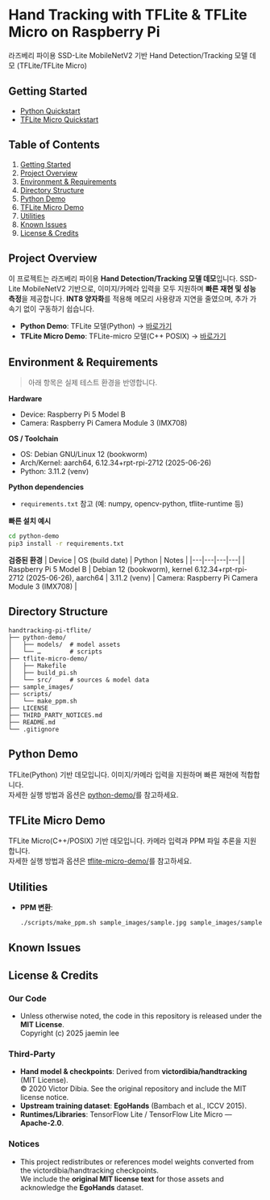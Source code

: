 # Hand Tracking with TFLite & TFLite Micro on Raspberry Pi

라즈베리 파이용 SSD-Lite MobileNetV2 기반 Hand Detection/Tracking 모델 데모 (TFLite/TFLite Micro)

## Getting Started

- [Python Quickstart](python-demo/)
- [TFLite Micro Quickstart](tflite-micro-demo/)

## Table of Contents

1. [Getting Started](#getting-started)
2. [Project Overview](#project-overview)
3. [Environment & Requirements](#environment--requirements)
4. [Directory Structure](#directory-structure)
5. [Python Demo](#python-demo)
6. [TFLite Micro Demo](#tflite-micro-demo)
7. [Utilities](#utilities)
8. [Known Issues](#known-issues)
9. [License & Credits](#license--credits)

## Project Overview

이 프로젝트는 라즈베리 파이용 **Hand Detection/Tracking 모델 데모**입니다. SSD-Lite MobileNetV2 기반으로, 이미지/카메라 입력을 모두 지원하며 **빠른 재현 및 성능 측정**을 제공합니다. **INT8 양자화**를 적용해 메모리 사용량과 지연을 줄였으며, 추가 가속기 없이 구동하기 쉽습니다.

- **Python Demo**: TFLite 모델(Python) → [바로가기](python-demo/)
- **TFLite Micro Demo**: TFLite-micro 모델(C++ POSIX) → [바로가기](tflite-micro-demo/)

## Environment & Requirements

> 아래 항목은 실제 테스트 환경을 반영합니다.

**Hardware**

- Device: Raspberry Pi 5 Model B
- Camera: Raspberry Pi Camera Module 3 (IMX708)

**OS / Toolchain**

- OS: Debian GNU/Linux 12 (bookworm)
- Arch/Kernel: aarch64, 6.12.34+rpt-rpi-2712 (2025-06-26)
- Python: 3.11.2 (venv)

**Python dependencies**

- `requirements.txt` 참고 (예: numpy, opencv-python, tflite-runtime 등)

**빠른 설치 예시**

```bash
cd python-demo
pip3 install -r requirements.txt
```

**검증된 환경**
| Device | OS (build date) | Python | Notes |
|---|---|---|---|
| Raspberry Pi 5 Model B | Debian 12 (bookworm), kernel 6.12.34+rpt-rpi-2712 (2025-06-26), aarch64 | 3.11.2 (venv) | Camera: Raspberry Pi Camera Module 3 (IMX708) |

## Directory Structure

```
handtracking-pi-tflite/
├── python-demo/
│   ├── models/  # model assets
│   └── …        # scripts
├── tflite-micro-demo/
│   ├── Makefile
│   ├── build_pi.sh
│   └── src/     # sources & model data
├── sample_images/
├── scripts/
│   └── make_ppm.sh
├── LICENSE
├── THIRD_PARTY_NOTICES.md
├── README.md
└── .gitignore
```

## Python Demo

TFLite(Python) 기반 데모입니다. 이미지/카메라 입력을 지원하며 빠른 재현에 적합합니다.  
자세한 실행 방법과 옵션은 [python-demo/](python-demo/)를 참고하세요.

## TFLite Micro Demo

TFLite Micro(C++/POSIX) 기반 데모입니다. 카메라 입력과 PPM 파일 추론을 지원합니다.  
자세한 실행 방법과 옵션은 [tflite-micro-demo/](tflite-micro-demo/)를 참고하세요.

## Utilities

- **PPM 변환**:
  ```bash
  ./scripts/make_ppm.sh sample_images/sample.jpg sample_images/sample.ppm
  ```

## Known Issues

## License & Credits

### Our Code

- Unless otherwise noted, the code in this repository is released under the **MIT License**.  
  Copyright (c) 2025 jaemin lee

### Third-Party

- **Hand model & checkpoints**: Derived from **victordibia/handtracking** (MIT License).  
  © 2020 Victor Dibia. See the original repository and include the MIT license notice.
- **Upstream training dataset**: **EgoHands** (Bambach et al., ICCV 2015).
- **Runtimes/Libraries**: TensorFlow Lite / TensorFlow Lite Micro — **Apache-2.0**.

### Notices

- This project redistributes or references model weights converted from the victordibia/handtracking checkpoints.  
  We include the **original MIT license text** for those assets and acknowledge the **EgoHands** dataset.
